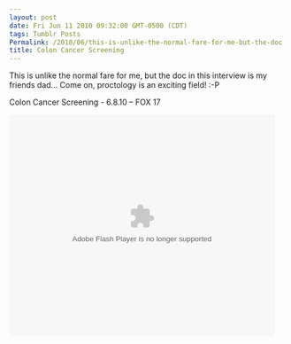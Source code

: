```yaml
---
layout: post
date: Fri Jun 11 2010 09:32:00 GMT-0500 (CDT)
tags: Tumblr Posts
Permalink: /2010/06/this-is-unlike-the-normal-fare-for-me-but-the-doc
title: Colon Cancer Screening
---
```


This is unlike the normal fare for me, but the doc in this interview is my friends dad&hellip; Come on, proctology is an exciting field! :-P

Colon Cancer Screening - 6.8.10 &ndash; FOX 17

<embed type="application/x-shockwave-flash" salign="l" flashvars="&amp;titleAvailable=true&amp;playerAvailable=true&amp;searchAvailable=false&amp;shareFlag=N&amp;singleURL=http://wxmi.vidcms.trb.com/alfresco/service/edge/content/8092b8f6-b2fb-4791-ba98-cd2ce63a194d&amp;propName=wxmi.com&amp;hostURL=http://www.fox17online.com&amp;swfPath=http://wxmi.vid.trb.com/player/&amp;omAccount=tribglobal&amp;omnitureServer=wxmi.com" allowscriptaccess="always" allowfullscreen="true" menu="true" name="PaperVideoTest" bgcolor="#ffffff" devicefont="false" wmode="transparent" scale="showall" loop="true" play="true" pluginspage="http://www.macromedia.com/go/getflashplayer" quality="high" src="http://wxmi.vid.trb.com/player/PaperVideoTest.swf" align="middle" height="400" width="480">
